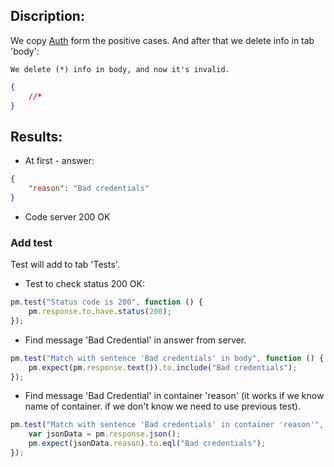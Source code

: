 ## Discription:
We copy [Auth](https://github.com/dkob1996/Postman-Collections/blob/main/Restful-booker/Positive/Auth-CreateToken.md) form the positive cases.
And after that we delete info in tab 'body':
```
We delete (*) info in body, and now it's invalid.
```
```json
{
    //*
}
```
## Results:
* At first - answer:
```json
{
    "reason": "Bad credentials"
}
```
* Code server 200 OK

### Add test<br>
Test will add to tab 'Tests'.

* Test to check status 200 OK:
```js
pm.test("Status code is 200", function () {
    pm.response.to.have.status(200);
});
```

* Find message 'Bad Credential' in answer from server.
```js
pm.test("Match with sentence 'Bad credentials' in body", function () {
    pm.expect(pm.response.text()).to.include("Bad credentials");
});
```

* Find message 'Bad Credential' in container 'reason' (it works if we know name of container. if we don't know we need to use previous test).
```js
pm.test("Match with sentence 'Bad credentials' in container 'reason'", function () {
    var jsonData = pm.response.json();
    pm.expect(jsonData.reason).to.eql("Bad credentials");
});
```